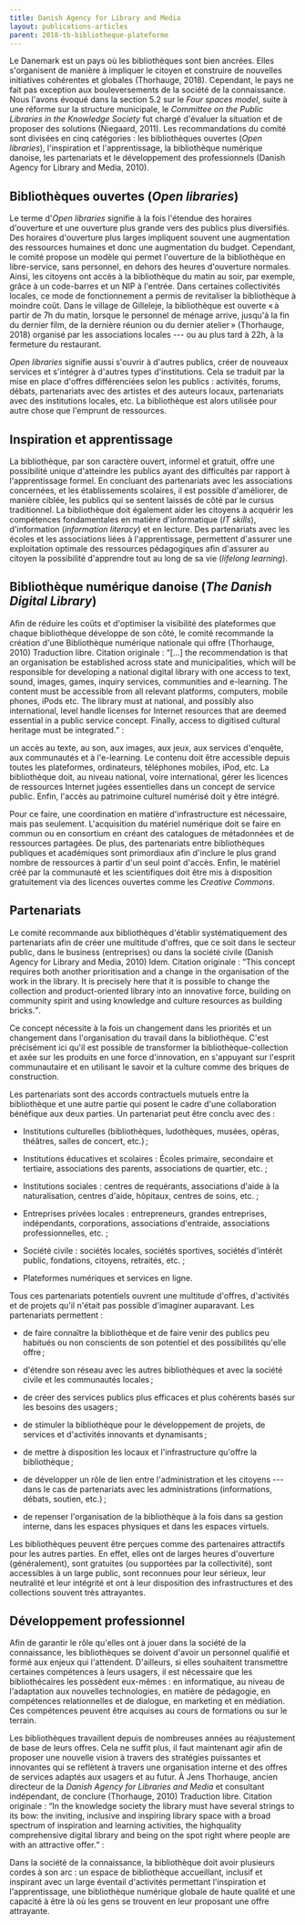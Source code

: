 ```yaml
---
title: Danish Agency for Library and Media
layout: publications-articles
parent: 2018-tb-bibliotheque-plateforme
---
```


Le Danemark est un pays où les bibliothèques sont bien ancrées. Elles s'organisent de manière à impliquer le citoyen et construire de nouvelles initiatives cohérentes et globales (Thorhauge, 2018). Cependant, le pays ne fait pas exception aux bouleversements de la société de la connaissance. Nous l'avons évoqué dans la section 5.2 sur le <i>Four spaces model</i>, suite à une réforme sur la structure municipale, le <i>Committee on the Public Libraries in the Knowledge Society</i> fut chargé d'évaluer la situation et de proposer des solutions (Niegaard, 2011). Les recommandations du comité sont divisées en cinq catégories : les bibliothèques ouvertes (<i>Open libraries</i>), l'inspiration et l'apprentissage, la bibliothèque numérique danoise, les partenariats et le développement des professionnels (Danish Agency for Library and Media, 2010).

## Bibliothèques ouvertes (<i>Open libraries</i>)

Le terme d'<i>Open libraries</i> signifie à la fois l'étendue des horaires d'ouverture et une ouverture plus grande vers des publics plus diversifiés. Des horaires d'ouverture plus larges impliquent souvent une augmentation des ressources humaines et donc une augmentation du budget. Cependant, le comité propose un modèle qui permet l'ouverture de la bibliothèque en libre-service, sans personnel, en dehors des heures d'ouverture normales. Ainsi, les citoyens ont accès à la bibliothèque du matin au soir, par exemple, grâce à un code-barres et un NIP à l'entrée. Dans certaines collectivités locales, ce mode de fonctionnement a permis de revitaliser la bibliothèque à moindre coût. Dans le village de Gilleleje, la bibliothèque est ouverte « à partir de 7h du matin, lorsque le personnel de ménage arrive, jusqu'à la fin du dernier film, de la dernière réunion ou du dernier atelier » (Thorhauge, 2018) organisé par les associations locales --- ou au plus tard à 22h, à la fermeture du restaurant.

<i>Open libraries</i> signifie aussi s'ouvrir à d'autres publics, créer de nouveaux services et s'intégrer à d'autres types d'institutions. Cela se traduit par la mise en place d'offres différenciées selon les publics : activités, forums, débats, partenariats avec des artistes et des auteurs locaux, partenariats avec des institutions locales, etc. La bibliothèque est alors utilisée pour autre chose que l'emprunt de ressources.

## Inspiration et apprentissage

La bibliothèque, par son caractère ouvert, informel et gratuit, offre une possibilité unique d'atteindre les publics ayant des difficultés par rapport à l'apprentissage formel. En concluant des partenariats avec les associations concernées, et les établissements scolaires, il est possible d'améliorer, de manière ciblée, les publics qui se sentent laissés de côté par le cursus traditionnel. La bibliothèque doit également aider les citoyens à acquérir les compétences fondamentales en matière d'informatique (<i>IT skills</i>), d'information (<i>information literacy</i>) et en lecture. Des partenariats avec les écoles et les associations liées à l'apprentissage, permettent d'assurer une exploitation optimale des ressources pédagogiques afin d'assurer au citoyen la possibilité d'apprendre tout au long de sa vie (<i>lifelong learning</i>).

## Bibliothèque numérique danoise (<i>The Danish Digital Library</i>)

Afin de réduire les coûts et d'optimiser la visibilité des plateformes que chaque bibliothèque développe de son côté, le comité recommande la création d'une Bibliothèque numérique nationale qui offre (Thorhauge, 2010) <at-note>Traduction libre. Citation originale : <q>[…] the recommendation is that an organisation be established across state and municipalities, which will be responsible for developing a national digital library with one access to text, sound, images, games, inquiry services, communities and e-learning. The content must be accessible from all relevant platforms, computers, mobile phones, iPods etc. The library must at national, and possibly also international, level handle licenses for Internet resources that are deemed essential in a public service concept. Finally, access to digitised cultural heritage must be integrated.</q></at-note> :

<at-blockquote>un accès au texte, au son, aux images, aux jeux, aux services d'enquête, aux communautés et à l'e-learning. Le contenu doit être accessible depuis toutes les plateformes, ordinateurs, téléphones mobiles, iPod, etc. La bibliothèque doit, au niveau national, voire international, gérer les licences de ressources Internet jugées essentielles dans un concept de service public. Enfin, l'accès au patrimoine culturel numérisé doit y être intégré.</at-blockquote>

Pour ce faire, une coordination en matière d'infrastructure est nécessaire, mais pas seulement. L'acquisition du matériel numérique doit se faire en commun ou en consortium en créant des catalogues de métadonnées et de ressources partagées. De plus, des partenariats entre bibliothèques publiques et académiques sont primordiaux afin d'inclure le plus grand nombre de ressources à partir d'un seul point d'accès. Enfin, le matériel créé par la communauté et les scientifiques doit être mis à disposition gratuitement via des licences ouvertes comme les <i>Creative Commons</i>.

## Partenariats

Le comité recommande aux bibliothèques d'établir systématiquement des partenariats afin de créer une multitude d'offres, que ce soit dans le secteur public, dans le business (entreprises) ou dans la société civile (Danish Agency for Library and Media, 2010) <at-note>Idem. Citation originale : <q>This concept requires both another prioritisation and a change in the organisation of the work in the library. It is precisely here that it is possible to change the collection and product-oriented library into an innovative force, building on community spirit and using knowledge and culture resources as building bricks.</q></at-note>.

<at-blockquote>Ce concept nécessite à la fois un changement dans les priorités et un changement dans l'organisation du travail dans la bibliothèque. C'est précisément ici qu'il est possible de transformer la bibliothèque-collection et axée sur les produits en une force d'innovation, en s'appuyant sur l'esprit communautaire et en utilisant le savoir et la culture comme des briques de construction.</at-blockquote>

Les partenariats sont des accords contractuels mutuels entre la bibliothèque et une autre partie qui posent le cadre d'une collaboration bénéfique aux deux parties. Un partenariat peut être conclu avec des :

- Institutions culturelles (bibliothèques, ludothèques, musées, opéras, théâtres, salles de concert, etc.) ;

- Institutions éducatives et scolaires : Écoles primaire, secondaire et tertiaire, associations des parents, associations de quartier, etc. ;

- Institutions sociales : centres de requérants, associations d'aide à la naturalisation, centres d'aide, hôpitaux, centres de soins, etc. ;

- Entreprises privées locales : entrepreneurs, grandes entreprises, indépendants, corporations, associations d'entraide, associations professionnelles, etc. ;

- Société civile : sociétés locales, sociétés sportives, sociétés d'intérêt public, fondations, citoyens, retraités, etc. ;

- Plateformes numériques et services en ligne.

Tous ces partenariats potentiels ouvrent une multitude d'offres, d'activités et de projets qu'il n'était pas possible d'imaginer auparavant. Les partenariats permettent :

- de faire connaître la bibliothèque et de faire venir des publics peu habitués ou non conscients de son potentiel et des possibilités qu'elle offre ;

- d'étendre son réseau avec les autres bibliothèques et avec la société civile et les communautés locales ;

- de créer des services publics plus efficaces et plus cohérents basés sur les besoins des usagers ;

- de stimuler la bibliothèque pour le développement de projets, de services et d'activités innovants et dynamisants ;

- de mettre à disposition les locaux et l'infrastructure qu'offre la bibliothèque ;

- de développer un rôle de lien entre l'administration et les citoyens --- dans le cas de partenariats avec les administrations (informations, débats, soutien, etc.) ;

- de repenser l'organisation de la bibliothèque à la fois dans sa gestion interne, dans les espaces physiques et dans les espaces virtuels.

Les bibliothèques peuvent être perçues comme des partenaires attractifs pour les autres parties. En effet, elles ont de larges heures d'ouverture (généralement), sont gratuites (ou supportées par la collectivité), sont accessibles à un large public, sont reconnues pour leur sérieux, leur neutralité et leur intégrité et ont à leur disposition des infrastructures et des collections souvent très attrayantes.

## Développement professionnel

Afin de garantir le rôle qu'elles ont à jouer dans la société de la connaissance, les bibliothèques se doivent d'avoir un personnel qualifié et formé aux enjeux qui l'attendent. D'ailleurs, si elles souhaitent transmettre certaines compétences à leurs usagers, il est nécessaire que les bibliothécaires les possèdent eux-mêmes : en informatique, au niveau de l'adaptation aux nouvelles technologies, en matière de pédagogie, en compétences relationnelles et de dialogue, en marketing et en médiation. Ces compétences peuvent être acquises au cours de formations ou sur le terrain.

Les bibliothèques travaillent depuis de nombreuses années au réajustement de base de leurs offres. Cela ne suffit plus, il faut maintenant agir afin de proposer une nouvelle vision à travers des stratégies puissantes et innovantes qui se reflètent à travers une organisation interne et des offres de services adaptés aux usagers et au futur. À Jens Thorhauge, ancien directeur de la <i>Danish Agency for Libraries and Media</i> et consultant indépendant, de conclure (Thorhauge, 2010) <at-note>Traduction libre. Citation originale : <q>In the knowledge society the library must have several strings to its bow: the inviting, inclusive and inspiring library space with a broad spectrum of inspiration and learning activities, the highquality comprehensive digital library and being on the spot right where people are with an attractive offer.</q></at-note> :

<at-blockquote>Dans la société de la connaissance, la bibliothèque doit avoir plusieurs cordes à son arc : un espace de bibliothèque accueillant, inclusif et inspirant avec un large éventail d'activités permettant l'inspiration et l'apprentissage, une bibliothèque numérique globale de haute qualité et une capacité à être là où les gens se trouvent en leur proposant une offre attrayante.</at-blockquote>
